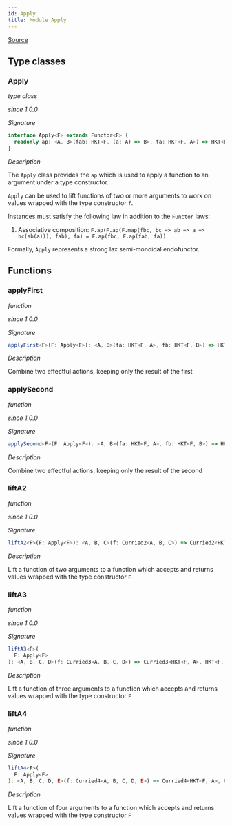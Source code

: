 ```yaml
---
id: Apply
title: Module Apply
---
```


[Source](https://github.com/gcanti/fp-ts/blob/master/src/Apply.ts)

## Type classes

### Apply

_type class_

_since 1.0.0_

_Signature_

```ts
interface Apply<F> extends Functor<F> {
  readonly ap: <A, B>(fab: HKT<F, (a: A) => B>, fa: HKT<F, A>) => HKT<F, B>
}
```

_Description_

The `Apply` class provides the `ap` which is used to apply a function to an argument under a type constructor.

`Apply` can be used to lift functions of two or more arguments to work on values wrapped with the type constructor
`f`.

Instances must satisfy the following law in addition to the `Functor` laws:

1.  Associative composition: `F.ap(F.ap(F.map(fbc, bc => ab => a => bc(ab(a))), fab), fa) = F.ap(fbc, F.ap(fab, fa))`

Formally, `Apply` represents a strong lax semi-monoidal endofunctor.

## Functions

### applyFirst

_function_

_since 1.0.0_

_Signature_

```ts
applyFirst<F>(F: Apply<F>): <A, B>(fa: HKT<F, A>, fb: HKT<F, B>) => HKT<F, A>
```

_Description_

Combine two effectful actions, keeping only the result of the first

### applySecond

_function_

_since 1.0.0_

_Signature_

```ts
applySecond<F>(F: Apply<F>): <A, B>(fa: HKT<F, A>, fb: HKT<F, B>) => HKT<F, B>
```

_Description_

Combine two effectful actions, keeping only the result of the second

### liftA2

_function_

_since 1.0.0_

_Signature_

```ts
liftA2<F>(F: Apply<F>): <A, B, C>(f: Curried2<A, B, C>) => Curried2<HKT<F, A>, HKT<F, B>, HKT<F, C>>
```

_Description_

Lift a function of two arguments to a function which accepts and returns values wrapped with the type constructor `F`

### liftA3

_function_

_since 1.0.0_

_Signature_

```ts
liftA3<F>(
  F: Apply<F>
): <A, B, C, D>(f: Curried3<A, B, C, D>) => Curried3<HKT<F, A>, HKT<F, B>, HKT<F, C>, HKT<F, D>>
```

_Description_

Lift a function of three arguments to a function which accepts and returns values wrapped with the type constructor
`F`

### liftA4

_function_

_since 1.0.0_

_Signature_

```ts
liftA4<F>(
  F: Apply<F>
): <A, B, C, D, E>(f: Curried4<A, B, C, D, E>) => Curried4<HKT<F, A>, HKT<F, B>, HKT<F, C>, HKT<F, D>, HKT<F, E>>
```

_Description_

Lift a function of four arguments to a function which accepts and returns values wrapped with the type constructor
`F`
